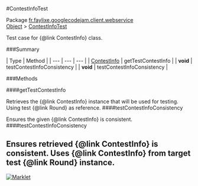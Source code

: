 #ContestInfoTest

Package [fr.faylixe.googlecodejam.client.webservice](README.md)<br>
[Object](../../../../java/langObject.md) > [ContestInfoTest](ContestInfoTest.md)

Test case for {@link ContestInfo} class.

###Summary


| Type | Method |
| --- | --- | --- |
| [ContestInfo](ContestInfo.md) | getTestContestInfo |
| **void** | testContestInfoConsistency |
| **void** | testContestInfoConsistency |

###Methods

####getTestContestInfo

Retrieves the {@link ContestInfo} instance
 that will be used for testing. Using
 test {@link Round} as reference.
####testContestInfoConsistency

Ensures the given {@link ContestInfo} is
 consistent.
####testContestInfoConsistency

Ensures retrieved {@link ContestInfo} is
 consistent. Uses {@link ContestInfo} from
 target test {@link Round} instance.
---
[![Marklet](https://img.shields.io/badge/Generated%20by-Marklet-green.svg)](https://github.com/Faylixe/marklet)